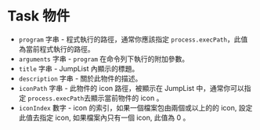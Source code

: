 # Task 物件

* `program` 字串 - 程式執行的路徑，通常你應該指定 `process.execPath`，此值為當前程式執行的路徑。
* `arguments` 字串 - `program` 在命令列下執行的附加參數。
* `title` 字串 - JumpList 內顯示的標題。
* `description` 字串 - 關於此物件的描述。
* `iconPath` 字串 - 此物件的 icon 路徑，被顯示在 JumpList 中，通常你可以指定 `process.execPath`去顯示當前物件的 icon 。
* `iconIndex` 數字 - icon 的索引，如果一個檔案包由兩個或以上的的 icon, 設定此值去指定 icon, 如果檔案內只有一個 icon, 此值為 0 。
